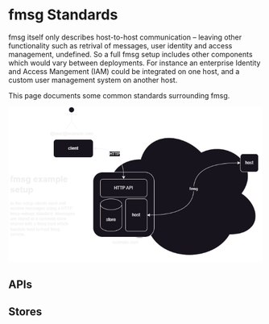 # fmsg Standards

fmsg itself only describes host-to-host communication – leaving other functionality such as retrival of messages, user identity and access management, undefined. So a full fmsg setup includes other components which would vary between deployments. For instance an enterprise Identity and Access Mangement (IAM) could be integrated on one host, and a custom user management system on another host.

This page documents some common standards surrounding fmsg.

<picture>
  <source media="(prefers-color-scheme: dark)" srcset="pics/setup-example-dark-transparent.png">
  <source media="(prefers-color-scheme: light)" srcset="pics/setup-example-light.png">
  <img alt="example fmsg setup" src="pics/setup-example-dark-transparent.png">
</picture>


## APIs


## Stores


